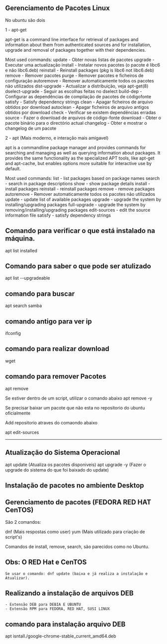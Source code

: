 ## Gerenciamento de Pacotes Linux

No ubuntu são dois

1 - apt-get

apt-get is a command line interface for retrieval of packages
and information about them from authenticated sources and
for installation, upgrade and removal of packages together
with their dependencies.

Most used commands:
  update - Obter novas listas de pacotes
  upgrade - Executar uma actualização
  install - Instalar novos pacotes (o pacote é libc6 e não libc6.deb)
  reinstall - Reinstall packages (pkg is libc6 not libc6.deb)
  remove - Remover pacotes
  purge - Remover pacotes e ficheiros de configuração
  autoremove - Remover automaticamente todos os pacotes não utilizados
  dist-upgrade - Actualizar a distribuição, veja apt-get(8)
  dselect-upgrade - Seguir as escolhas feitas no dselect
  build-dep - Configurar as dependências de compilação de pacotes de códigofonte
  satisfy - Satisfy dependency strings
  clean - Apagar ficheiros de arquivo obtidos por download
  autoclean - Apagar ficheiros de arquivo antigos obtidos por download
  check - Verificar se existem dependências erradas
  source - Fazer o download de arquivos de código-fonte
  download - Obter o pacote binário para o directório actual
  changelog - Obter e mostrar o changelog de um pacote


2 - apt (Mais moderno, e interação mais amigavel)

apt is a commandline package manager and provides commands for
searching and managing as well as querying information about packages.
It provides the same functionality as the specialized APT tools,
like apt-get and apt-cache, but enables options more suitable for
interactive use by default.

Most used commands:
  list - list packages based on package names
  search - search in package descriptions
  show - show package details
  install - install packages
  reinstall - reinstall packages
  remove - remove packages
  autoremove - Remover automaticamente todos os pacotes não utilizados
  update - update list of available packages
  upgrade - upgrade the system by installing/upgrading packages
  full-upgrade - upgrade the system by removing/installing/upgrading packages
  edit-sources - edit the source information file
  satisfy - satisfy dependency strings
  
## Comando para verificar  o que está instalado na máquina.

apt list installed

## Comando para saber o que pode ser atulizado

apt list --upgradeable

## comando para buscar

apt search samba

## comando antigo para ver ip
ifconfig

## comando para realizar download
wget <link>

## comando para remover Pacotes
apt remove <nomepacote>

Se estiver dentro de um script, utilizar o comando abaixo
apt remove <nomepacote> -y

Se precisar baixar um pacote que não esta no repositorio do ubuntu oficialmente

Add repositorio atraves do comaondo abaixo

apt edit-sources

-----------------------------------------------------------------

## Atualização do Sistema Operacional

apt update (Atualiza os pacotes disponiveis)
apt upgrade -y (Fazer o upgrade do sistema do que foi baixado do update)

## Instalação de pacotes no ambiente Desktop

## Gerenciamento de pacotes (FEDORA RED HAT CenTOS)

São 2 comandos:

dnf  (Mais respostas como user)
yum   (Mais utilizado para criação de script's)

Comandos de install, remove, search, são parecidos como no Ubuntu.

## Obs: O RED Hat e CenTOS
	Se usar o comando: dnf update (baixa e já realiza a instalação e Atualizar).
	
## Realizando a instalação de arquivos DEB
	- Extensão DEB para DEBIA E UBUNTU
	- Extensão RPM para FEDORA, RED HAT, SUSI LINUX
	
## comando para instalação arquivo DEB

apt isntall./google-chrome-stable_current_amd64.deb







